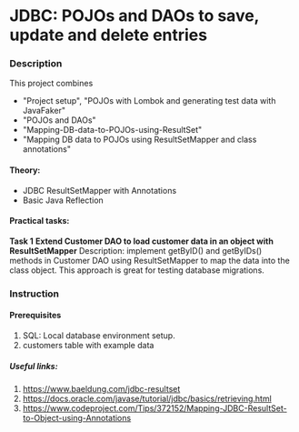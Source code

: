 # JDBC: POJOs and DAOs to save, update and delete entries

### Description
This project combines
* "Project setup", "POJOs with Lombok and generating test data with JavaFaker"
* "POJOs and DAOs"
* "Mapping-DB-data-to-POJOs-using-ResultSet"
* "Mapping DB data to POJOs using ResultSetMapper and class annotations"


#### Theory:
* JDBC ResultSetMapper with Annotations
* Basic Java Reflection

#### Practical tasks:
**Task 1**
**Extend Customer DAO to load customer data in an object with ResultSetMapper**
Description: implement getByID() and getByIDs() methods in Customer DAO using ResultSetMapper to map the data into the class object.
This approach is great for testing database migrations.
 
### Instruction
#### Prerequisites
1. SQL: Local database environment setup.
2. customers table with example data
##### Useful links:
1. https://www.baeldung.com/jdbc-resultset
2. https://docs.oracle.com/javase/tutorial/jdbc/basics/retrieving.html
3. https://www.codeproject.com/Tips/372152/Mapping-JDBC-ResultSet-to-Object-using-Annotations